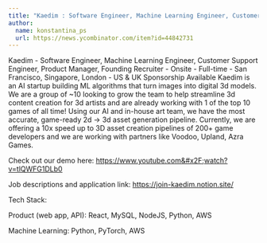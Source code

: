 ```yaml
---
title: "Kaedim : Software Engineer, Machine Learning Engineer, Customer Support Engineer, Product Manager, Founding Recruiter"
author:
  name: konstantina_ps
  url: https://news.ycombinator.com/item?id=44842731
---
```

Kaedim - Software Engineer, Machine Learning Engineer, Customer Support Engineer, Product Manager, Founding Recruiter - Onsite - Full-time - San Francisco, Singapore, London - US &amp; UK Sponsorship Available
Kaedim is an AI startup building ML algorithms that turn images into digital 3d models. We are a group of ~10 looking to grow the team to help streamline 3d content creation for 3d artists and are already working with 1 of the top 10 games of all time! Using our AI and in-house art team, we have the most accurate, game-ready 2d → 3d asset generation pipeline. Currently, we are offering a 10x speed up to 3D asset creation pipelines of 200+ game developers and we are working with partners like Voodoo, Upland, Azra Games.

Check out our demo here: <a href="https:&#x2F;&#x2F;www.youtube.com&#x2F;watch?v=tlQWFG1DLb0" rel="nofollow">https:&#x2F;&#x2F;www.youtube.com&#x2F;watch?v=tlQWFG1DLb0</a>

Job descriptions and application link: <a href="https:&#x2F;&#x2F;join-kaedim.notion.site&#x2F;" rel="nofollow">https:&#x2F;&#x2F;join-kaedim.notion.site&#x2F;</a>

Tech Stack:

Product (web app, API): React, MySQL, NodeJS, Python, AWS

Machine Learning: Python, PyTorch, AWS
<JobApplication />
